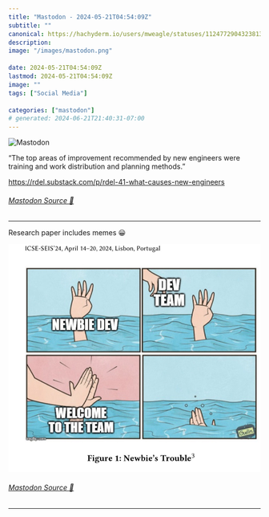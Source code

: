 ```yaml
---
title: "Mastodon - 2024-05-21T04:54:09Z"
subtitle: ""
canonical: https://hachyderm.io/users/mweagle/statuses/112477290432381327
description:
image: "/images/mastodon.png"

date: 2024-05-21T04:54:09Z
lastmod: 2024-05-21T04:54:09Z
image: ""
tags: ["Social Media"]

categories: ["mastodon"]
# generated: 2024-06-21T21:40:31-07:00
---
```

![Mastodon](/images/mastodon.png)

<p>“The top areas of improvement recommended by new engineers were training and work distribution and planning methods.”</p><p><a href="https://rdel.substack.com/p/rdel-41-what-causes-new-engineers" target="_blank" rel="nofollow noopener noreferrer" translate="no"><span class="invisible">https://</span><span class="ellipsis">rdel.substack.com/p/rdel-41-wh</span><span class="invisible">at-causes-new-engineers</span></a></p>


###### [Mastodon Source 🐘](https://hachyderm.io/@mweagle/112477290432381327)

___

<p>Research paper includes memes 😀</p>

![](d2cb87f948f57036.jpeg)

###### [Mastodon Source 🐘](https://hachyderm.io/@mweagle/112477302323676154)

___
